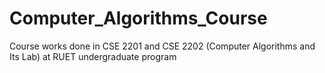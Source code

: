 # Computer_Algorithms_Course
Course works done in CSE 2201 and CSE 2202 (Computer Algorithms and Its Lab) at RUET undergraduate program
